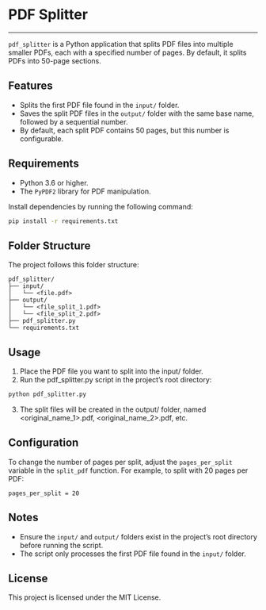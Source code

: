 # PDF Splitter
---
`pdf_splitter` is a Python application that splits PDF files into multiple smaller PDFs, each with a specified number of pages. By default, it splits PDFs into 50-page sections.

## Features

- Splits the first PDF file found in the `input/` folder.
- Saves the split PDF files in the `output/` folder with the same base name, followed by a sequential number.
- By default, each split PDF contains 50 pages, but this number is configurable.

## Requirements

- Python 3.6 or higher.
- The `PyPDF2` library for PDF manipulation.

Install dependencies by running the following command:

```bash
pip install -r requirements.txt
```

## Folder Structure
The project follows this folder structure:

```
pdf_splitter/
├── input/
│   └── <file.pdf>
├── output/
│   └── <file_split_1.pdf>
│   └── <file_split_2.pdf>
├── pdf_splitter.py
└── requirements.txt
```

## Usage
1. Place the PDF file you want to split into the input/ folder.
2. Run the pdf_splitter.py script in the project’s root directory:

```bash
python pdf_splitter.py
```

3. The split files will be created in the output/ folder, named <original_name_1>.pdf, <original_name_2>.pdf, etc.


## Configuration
To change the number of pages per split, adjust the `pages_per_split` variable in the `split_pdf` function. For example, to split with 20 pages per PDF:

```
pages_per_split = 20
```

## Notes

- Ensure the `input/` and `output/` folders exist in the project’s root directory before running the script.
- The script only processes the first PDF file found in the `input/` folder.

## License

This project is licensed under the MIT License.
